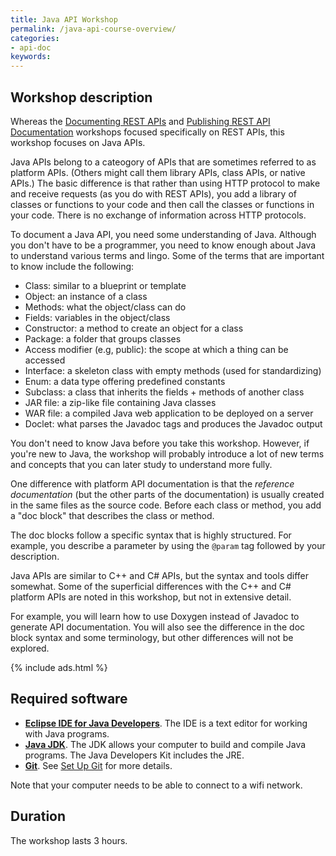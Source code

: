 ```yaml
---
title: Java API Workshop
permalink: /java-api-course-overview/
categories:
- api-doc
keywords:
---
```


<h2>Workshop description</h2>

Whereas the [Documenting REST APIs](/documenting-rest-apis-course-overview) and [Publishing REST API Documentation](/publishing-rest-apis-course-overview) workshops focused specifically on REST APIs, this workshop focuses on Java APIs.

Java APIs belong to a cateogory of APIs that are sometimes referred to as platform APIs. (Others might call them library APIs, class APIs, or native APIs.) The basic difference is that rather than using HTTP protocol to make and receive requests (as you do with REST APIs), you add a library of classes or functions to your code and then call the classes or functions in your code. There is no exchange of information across HTTP protocols.

To document a Java API, you need some understanding of Java. Although you don't have to be a programmer, you need to know enough about Java to understand various terms and lingo. Some of the terms that are important to know include the following:

* Class: similar to a blueprint or template
* Object: an instance of a class
* Methods: what the object/class can do
* Fields: variables in the object/class
* Constructor: a method to create an object for a class
* Package: a folder that groups classes
* Access modifier (e.g, public): the scope at which a thing can be accessed
* Interface: a skeleton class with empty methods (used for standardizing)
* Enum: a data type offering predefined constants
* Subclass: a class that inherits the fields + methods of another class
* JAR file: a zip-like file containing Java classes
* WAR file: a compiled Java web application to be deployed on a server
* Doclet: what parses the Javadoc tags and produces the Javadoc output

You don't need to know Java before you take this workshop. However, if you're new to Java, the workshop will probably introduce a lot of new terms and concepts that you can later study to understand more fully.

One difference with platform API documentation is that the *reference documentation* (but the other parts of the documentation) is usually created in the same files as the source code. Before each class or method, you add a "doc block" that describes the class or method.

The doc blocks follow a specific syntax that is highly structured. For example, you describe a parameter by using the `@param` tag followed by your description.

Java APIs are similar to C++ and C# APIs, but the syntax and tools differ somewhat. Some of the superficial differences with the C++ and C# platform APIs are noted in this workshop, but not in extensive detail.

For example, you will learn how to use Doxygen instead of Javadoc to generate API documentation. You will also see the difference in the doc block syntax and some terminology, but other differences will not be explored.

{% include ads.html %}

<h2>Required software</h2>

* **[Eclipse IDE for Java Developers](http://www.eclipse.org/downloads/packages/eclipse-ide-java-developers/keplersr1)**. The IDE is a text editor for working with Java programs.
* **[Java JDK](http://www.oracle.com/technetwork/java/javase/downloads/index.html)**. The JDK allows your computer to build and compile Java programs. The Java Developers Kit includes the JRE.
* **[Git](https://git-scm.com/)**. See [Set Up Git](https://help.github.com/articles/set-up-git/) for more details.

Note that your computer needs to be able to connect to a wifi network.

<h2>Duration</h2>

The workshop lasts 3 hours.
